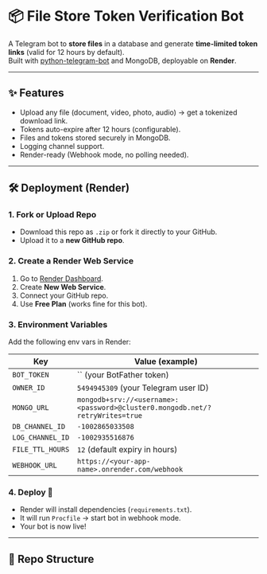 # 📦 File Store Token Verification Bot

A Telegram bot to **store files** in a database and generate **time-limited token links** (valid for 12 hours by default).  
Built with [python-telegram-bot](https://github.com/python-telegram-bot/python-telegram-bot) and MongoDB, deployable on **Render**.

---

## ✨ Features
- Upload any file (document, video, photo, audio) → get a tokenized download link.
- Tokens auto-expire after 12 hours (configurable).
- Files and tokens stored securely in MongoDB.
- Logging channel support.
- Render-ready (Webhook mode, no polling needed).

---

## 🛠 Deployment (Render)

### 1. Fork or Upload Repo
- Download this repo as `.zip` or fork it directly to your GitHub.
- Upload it to a **new GitHub repo**.

### 2. Create a Render Web Service
1. Go to [Render Dashboard](https://dashboard.render.com).
2. Create **New Web Service**.
3. Connect your GitHub repo.
4. Use **Free Plan** (works fine for this bot).

### 3. Environment Variables
Add the following env vars in Render:

| Key            | Value (example)                                                                 |
|----------------|---------------------------------------------------------------------------------|
| `BOT_TOKEN`    | `` (your BotFather token)         |
| `OWNER_ID`     | `5494945309` (your Telegram user ID)                                            |
| `MONGO_URL`    | `mongodb+srv://<username>:<password>@cluster0.mongodb.net/?retryWrites=true`    |
| `DB_CHANNEL_ID`| `-1002865033508`                                                                |
| `LOG_CHANNEL_ID`| `-1002935516876`                                                               |
| `FILE_TTL_HOURS`| `12` (default expiry in hours)                                                 |
| `WEBHOOK_URL`  | `https://<your-app-name>.onrender.com/webhook`                                  |

### 4. Deploy 🚀
- Render will install dependencies (`requirements.txt`).
- It will run `Procfile` → start bot in webhook mode.
- Your bot is now live!

---

## 📂 Repo Structure
